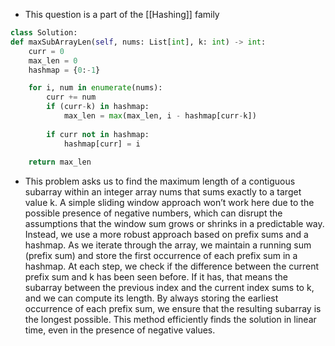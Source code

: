 - This question is a part of the [[Hashing]] family

```python
class Solution:
def maxSubArrayLen(self, nums: List[int], k: int) -> int:
	curr = 0
	max_len = 0
	hashmap = {0:-1}

	for i, num in enumerate(nums):
		curr += num
		if (curr-k) in hashmap:
			max_len = max(max_len, i - hashmap[curr-k])
		
		if curr not in hashmap:
			hashmap[curr] = i
	
	return max_len
```

- This problem asks us to find the maximum length of a contiguous subarray within an integer array nums that sums exactly to a target value k. A simple sliding window approach won’t work here due to the possible presence of negative numbers, which can disrupt the assumptions that the window sum grows or shrinks in a predictable way. Instead, we use a more robust approach based on prefix sums and a hashmap. As we iterate through the array, we maintain a running sum (prefix sum) and store the first occurrence of each prefix sum in a hashmap. At each step, we check if the difference between the current prefix sum and k has been seen before. If it has, that means the subarray between the previous index and the current index sums to k, and we can compute its length. By always storing the earliest occurrence of each prefix sum, we ensure that the resulting subarray is the longest possible. This method efficiently finds the solution in linear time, even in the presence of negative values.

